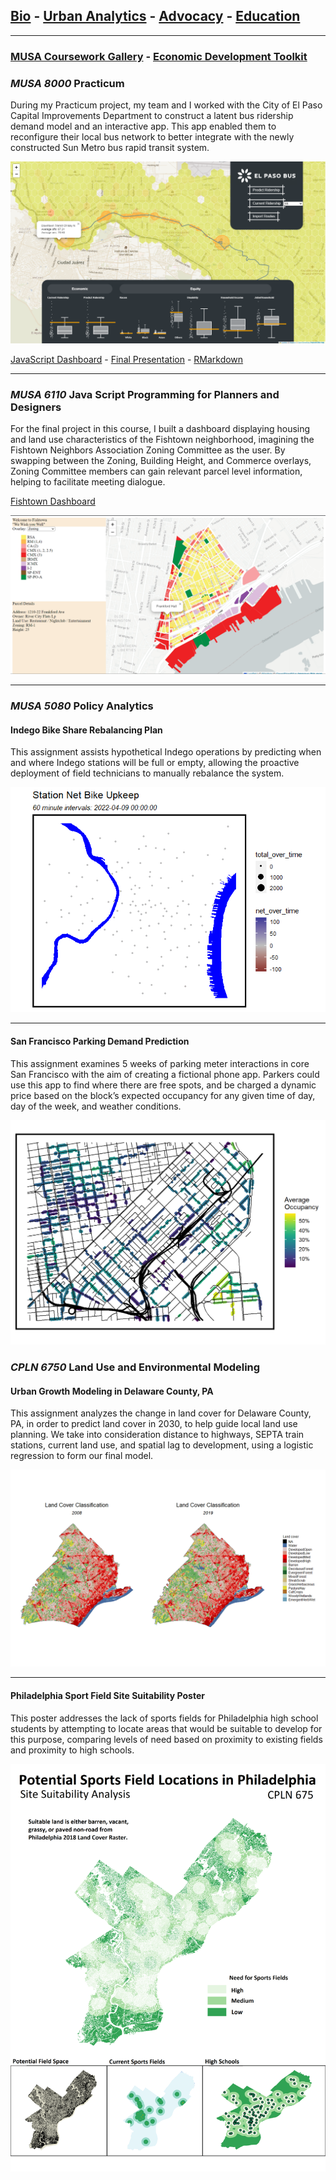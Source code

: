 ## [Bio](/index.md) - [Urban Analytics](/portfolio.md) - [Advocacy](/advocacy.md) - [Education](/education.md) 

---
### [MUSA Coursework Gallery](/portfolio.md) - [Economic Development Toolkit](edt.md)

### _MUSA 8000_ Practicum

During my Practicum project, my team and I worked with the City of El Paso Capital Improvements Department to construct a latent bus ridership demand model and an interactive app. This app enabled them to reconfigure their local bus network to better integrate with the newly constructed Sun Metro bus rapid transit system. 

<img src="images/sunmetoapp.png?raw=true"/>

[JavaScript Dashboard](https://chuembucket.github.io/ElPaso-Bus-Network1/App/site/) - [Final Presentation](https://jtrummler.xyz/assets/FinalPres_Practicum_ElPaso_0502.pdf) - [RMarkdown](https://pennmusa.github.io/MUSA_801.io/project_30/index.html)

---

### _MUSA 6110_ Java Script Programming for Planners and Designers

For the final project in this course, I built a dashboard displaying housing and land use characteristics of the Fishtown neighborhood, imagining the Fishtown Neighbors Association  Zoning Committee as the user. By swapping between the Zoning, Building Height, and Commerce overlays, Zoning Committee members can gain relevant parcel level information, helping to facilitate meeting dialogue.

[Fishtown Dashboard](https://chuembucket.github.io/fishtownmap/site/)

<img src="images/fishtownapp.png?raw=true"/>

---

### _MUSA 5080_	Policy Analytics

#### Indego Bike Share Rebalancing Plan

This assignment assists hypothetical Indego operations by predicting when and where Indego stations will be full or empty, allowing the proactive deployment of field technicians to manually rebalance the system.


[<img src="images/indego.gif?raw=true"/>](/bsrmd.html)


---
#### San Francisco Parking Demand Prediction

This assignment examines 5 weeks of parking meter interactions in core San Francisco with the aim of creating a fictional phone app. Parkers could use this app to find where there are free spots, and be charged a dynamic price based on the block’s expected occupancy for any given time of day, day of the week, and weather conditions.

[<img src="images/sfpic.png?raw=true"/>](/toknit.html)



### _CPLN 6750_ Land Use and Environmental Modeling
#### Urban Growth Modeling in Delaware County, PA

This assignment analyzes the change in land cover for Delaware County, PA, in order to predict land cover in 2030, to help guide local land use planning. We take into consideration distance to highways, SEPTA train stations, current land use, and spatial lag to development, using a logistic regression to form our final model. 

[<img src="images/landuse2pic.png?raw=true"/>](/landuse2.html)

---

#### Philadelphia Sport Field Site Suitability Poster

This poster addresses the lack of sports fields for Philadelphia high school students by attempting to locate areas that would be suitable to develop for this purpose, comparing levels of need based on proximity to existing fields and proximity to high schools. 

<img src="images/landuse1-1.png?raw=true"/>

